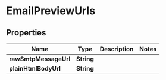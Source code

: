 

# EmailPreviewUrls

## Properties

Name | Type | Description | Notes
------------ | ------------- | ------------- | -------------
**rawSmtpMessageUrl** | **String** |  | 
**plainHtmlBodyUrl** | **String** |  | 




